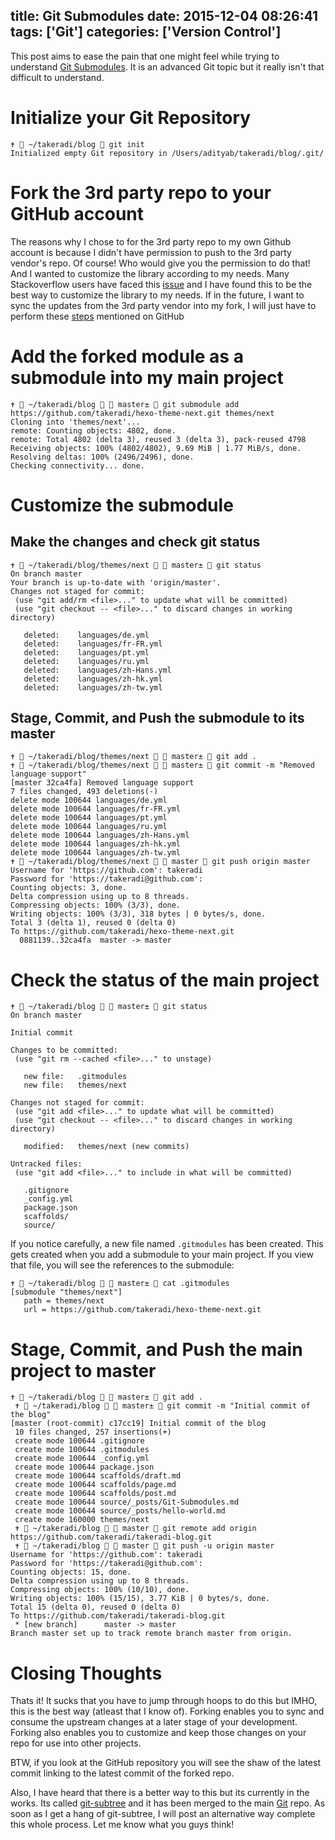 title: Git Submodules
date: 2015-12-04 08:26:41
tags: ['Git']
categories: ['Version Control']
---
This post aims to ease the pain that one might feel while trying to understand [Git Submodules](https://git-scm.com/book/en/v2/Git-Tools-Submodules). It is an advanced Git topic but it really isn't that difficult to understand.
<!--more-->
# Initialize your Git Repository

```
✝  ~/takeradi/blog  git init
Initialized empty Git repository in /Users/adityab/takeradi/blog/.git/
```

# Fork the 3rd party repo to your GitHub account
The reasons why I chose to for the 3rd party repo to my own Github account is because I didn't have permission to push to the 3rd party vendor's repo. Of course! Who would give you the permission to do that! And I wanted to customize the library according to my needs. Many Stackoverflow users have faced this [issue](http://stackoverflow.com/questions/12309884/make-changes-to-a-git-submodule-and-then-add-those-into-my-main-project) and I have found this to be the best way to customize the library to my needs. If in the future, I want to sync the updates from the 3rd party vendor into my fork, I will just have to perform these [steps](https://help.github.com/articles/syncing-a-fork/) mentioned on GitHub

# Add the forked module as a submodule into my main project
```
✝  ~/takeradi/blog   master±  git submodule add https://github.com/takeradi/hexo-theme-next.git themes/next
Cloning into 'themes/next'...
remote: Counting objects: 4802, done.
remote: Total 4802 (delta 3), reused 3 (delta 3), pack-reused 4798
Receiving objects: 100% (4802/4802), 9.69 MiB | 1.77 MiB/s, done.
Resolving deltas: 100% (2496/2496), done.
Checking connectivity... done.
```

# Customize the submodule

## Make the changes and check git status
```
✝  ~/takeradi/blog/themes/next   master±  git status
On branch master
Your branch is up-to-date with 'origin/master'.
Changes not staged for commit:
 (use "git add/rm <file>..." to update what will be committed)
 (use "git checkout -- <file>..." to discard changes in working directory)

   deleted:    languages/de.yml
   deleted:    languages/fr-FR.yml
   deleted:    languages/pt.yml
   deleted:    languages/ru.yml
   deleted:    languages/zh-Hans.yml
   deleted:    languages/zh-hk.yml
   deleted:    languages/zh-tw.yml
```

## Stage, Commit, and Push the submodule to its master
```
✝  ~/takeradi/blog/themes/next   master±  git add .
✝  ~/takeradi/blog/themes/next   master±  git commit -m "Removed language support"
[master 32ca4fa] Removed language support
7 files changed, 493 deletions(-)
delete mode 100644 languages/de.yml
delete mode 100644 languages/fr-FR.yml
delete mode 100644 languages/pt.yml
delete mode 100644 languages/ru.yml
delete mode 100644 languages/zh-Hans.yml
delete mode 100644 languages/zh-hk.yml
delete mode 100644 languages/zh-tw.yml
✝  ~/takeradi/blog/themes/next   master  git push origin master
Username for 'https://github.com': takeradi
Password for 'https://takeradi@github.com':
Counting objects: 3, done.
Delta compression using up to 8 threads.
Compressing objects: 100% (3/3), done.
Writing objects: 100% (3/3), 318 bytes | 0 bytes/s, done.
Total 3 (delta 1), reused 0 (delta 0)
To https://github.com/takeradi/hexo-theme-next.git
  0881139..32ca4fa  master -> master
```

# Check the status of the main project
```
✝  ~/takeradi/blog   master±  git status
On branch master

Initial commit

Changes to be committed:
 (use "git rm --cached <file>..." to unstage)

   new file:   .gitmodules
   new file:   themes/next

Changes not staged for commit:
 (use "git add <file>..." to update what will be committed)
 (use "git checkout -- <file>..." to discard changes in working directory)

   modified:   themes/next (new commits)

Untracked files:
 (use "git add <file>..." to include in what will be committed)

   .gitignore
   _config.yml
   package.json
   scaffolds/
   source/
```

If you notice carefully, a new file named `.gitmodules` has been created. This gets created when you add a submodule to your main project. If you view that file, you will see the references to the submodule:
```
✝  ~/takeradi/blog   master±  cat .gitmodules
[submodule "themes/next"]
   path = themes/next
   url = https://github.com/takeradi/hexo-theme-next.git
```

# Stage, Commit, and Push the main project to master
```
✝  ~/takeradi/blog   master±  git add .
 ✝  ~/takeradi/blog   master±  git commit -m "Initial commit of the blog"
[master (root-commit) c17cc19] Initial commit of the blog
 10 files changed, 257 insertions(+)
 create mode 100644 .gitignore
 create mode 100644 .gitmodules
 create mode 100644 _config.yml
 create mode 100644 package.json
 create mode 100644 scaffolds/draft.md
 create mode 100644 scaffolds/page.md
 create mode 100644 scaffolds/post.md
 create mode 100644 source/_posts/Git-Submodules.md
 create mode 100644 source/_posts/hello-world.md
 create mode 160000 themes/next
 ✝  ~/takeradi/blog   master  git remote add origin https://github.com/takeradi/takeradi-blog.git
 ✝  ~/takeradi/blog   master  git push -u origin master
Username for 'https://github.com': takeradi
Password for 'https://takeradi@github.com':
Counting objects: 15, done.
Delta compression using up to 8 threads.
Compressing objects: 100% (10/10), done.
Writing objects: 100% (15/15), 3.77 KiB | 0 bytes/s, done.
Total 15 (delta 0), reused 0 (delta 0)
To https://github.com/takeradi/takeradi-blog.git
 * [new branch]      master -> master
Branch master set up to track remote branch master from origin.
```

# Closing Thoughts
Thats it! It sucks that you have to jump through hoops to do this but IMHO, this is the best way (atleast that I know of). Forking enables you to sync and consume the upstream changes at a later stage of your development. Forking also enables you to customize and keep those changes on your repo for use into other projects.

BTW, if you look at the GitHub repository you will see the shaw of the latest commit linking to the latest commit of the forked repo.

Also, I have heard that there is a better way to this but its currently in the works. Its called [git-subtree](https://github.com/apenwarr/git-subtree) and it has been merged to the main [Git](https://github.com/git/git/tree/master/contrib/subtree) repo. As soon as I get a hang of git-subtree, I will post an alternative way complete this whole process. Let me know what you guys think!
